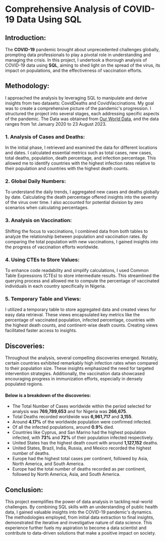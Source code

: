 # Comprehensive Analysis of COVID-19 Data Using SQL

## Introduction:
The **COVID-19** pandemic brought about unprecedented challenges globally, prompting data professionals to play a pivotal role in understanding and managing the crisis. In this project, I undertook a thorough analysis of COVID-19 data using **SQL**, aiming to shed light on the spread of the virus, its impact on populations, and the effectiveness of vaccination efforts.

## Methodology:
I approached the analysis by leveraging SQL to manipulate and derive insights from two datasets: CovidDeaths and CovidVaccinations. My goal was to create a comprehensive picture of the pandemic's progression. I structured the project into several stages, each addressing specific aspects of the pandemic.
The Data was obtained from [Our World Data](https://ourworldindata.org/covid-deaths), and the data ranges from 1st January 2020 to 23 August 2023.

### 1. Analysis of Cases and Deaths:
In the initial phase, I retrieved and examined the data for different locations and dates. I calculated essential metrics such as total cases, new cases, total deaths, population, death percentage, and infection percentage. This allowed me to identify countries with the highest infection rates relative to their population and countries with the highest death counts.

### 2. Global Daily Numbers:
To understand the daily trends, I aggregated new cases and deaths globally by date. Calculating the death percentage offered insights into the severity of the virus over time. I also accounted for potential division by zero scenarios when calculating percentages.

### 3. Analysis on Vaccination:
Shifting the focus to vaccinations, I combined data from both tables to analyze the relationship between population and vaccination rates. By comparing the total population with new vaccinations, I gained insights into the progress of vaccination efforts worldwide.

### 4. Using CTEs to Store Values:
To enhance code readability and simplify calculations, I used Common Table Expressions (CTEs) to store intermediate results. This streamlined the querying process and allowed me to compute the percentage of vaccinated individuals in each country specifically in Nigeria.

### 5. Temporary Table and Views:
I utilized a temporary table to store aggregated data and created views for easy data retrieval. These views encapsulated key metrics like the percentage of vaccinated population, infected percentage, countries with the highest death counts, and continent-wise death counts. Creating views facilitated faster access to insights.

## Discoveries:
Throughout the analysis, several compelling discoveries emerged. Notably, certain countries exhibited remarkably high infection rates when compared to their population size. These insights emphasized the need for targeted intervention strategies. Additionally, the vaccination data showcased encouraging progress in immunization efforts, especially in densely populated regions.

#### Below is a breakdown of the discoveries:
* The Total Number of Cases worldwide within the period selected for analysis was **769,789,653**  and for Nigeria was **266,675**.
* Total Deaths recorded worldwide was **6,961,717** and **3,155**.
* Around **4.17%** of the worldwide population were confirmed infected.
* Of all the infected populations, around **0.9%** died.
* Countries like Cyprus, and San Marino had the highest population infected, with **73%** and **72%** of their population infected respectively.
* United States has the highest death count with around **1,127,152** deaths.
* United States, Brazil, India, Russia, and Mexico recorded the highest number of deaths.
* Europe had the highest total cases per continent, followed by Asia, North America, and South America.
* Europe had the total number of deaths recorded as per continent, followed by North America, Asia, and South America.

## Conclusion:
This project exemplifies the power of data analysis in tackling real-world challenges. By combining SQL skills with an understanding of public health data, I gained valuable insights into the COVID-19 pandemic's dynamics. The methodologies employed, from initial data extraction to final insights, demonstrated the iterative and investigative nature of data science. This experience further fuels my aspiration to become a data scientist and contribute to data-driven solutions that make a positive impact on society.
